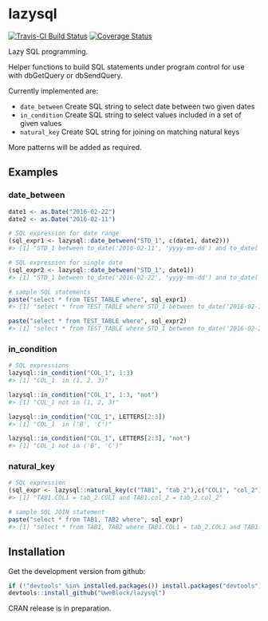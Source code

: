 <!-- README.md is generated from README.Rmd. Please edit that file -->
lazysql
=======

[![Travis-CI Build Status](https://travis-ci.org/UweBlock/lazysql.svg?branch=master)](https://travis-ci.org/UweBlock/lazysql)
[![Coverage Status](https://coveralls.io/repos/github/UweBlock/lazysql/badge.svg?branch=master)](https://coveralls.io/github/UweBlock/lazysql?branch=master)

Lazy SQL programming.

Helper functions to build SQL statements under program control for use with dbGetQuery or dbSendQuery.

Currently implemented are:

-   `date_between` Create SQL string to select date between two given dates
-   `in_condition` Create SQL string to select values included in a set of given values
-   `natural_key` Create SQL string for joining on matching natural keys

More patterns will be added as required.

Examples
--------

### date\_between

``` r
date1 <- as.Date("2016-02-22")
date2 <- as.Date("2016-02-11")

# SQL expression for date range
(sql_expr1 <- lazysql::date_between("STD_1", c(date1, date2)))
#> [1] "STD_1 between to_date('2016-02-11', 'yyyy-mm-dd') and to_date('2016-02-22', 'yyyy-mm-dd')"

# SQL expression for single date
(sql_expr2 <- lazysql::date_between("STD_1", date1))
#> [1] "STD_1 between to_date('2016-02-22', 'yyyy-mm-dd') and to_date('2016-02-22', 'yyyy-mm-dd')"

# sample SQL statements
paste("select * from TEST_TABLE where", sql_expr1)
#> [1] "select * from TEST_TABLE where STD_1 between to_date('2016-02-11', 'yyyy-mm-dd') and to_date('2016-02-22', 'yyyy-mm-dd')"

paste("select * from TEST_TABLE where", sql_expr2)
#> [1] "select * from TEST_TABLE where STD_1 between to_date('2016-02-22', 'yyyy-mm-dd') and to_date('2016-02-22', 'yyyy-mm-dd')"
```

### in\_condition

``` r
# SQL expressions
lazysql::in_condition("COL_1", 1:3)
#> [1] "COL_1  in (1, 2, 3)"

lazysql::in_condition("COL_1", 1:3, "not")
#> [1] "COL_1 not in (1, 2, 3)"

lazysql::in_condition("COL_1", LETTERS[2:3])
#> [1] "COL_1  in ('B', 'C')"

lazysql::in_condition("COL_1", LETTERS[2:3], "not")
#> [1] "COL_1 not in ('B', 'C')"
```

### natural\_key

``` r
# SQL expression
(sql_expr <- lazysql::natural_key(c("TAB1", "tab_2"),c("COL1", "col_2")))
#> [1] "TAB1.COL1 = tab_2.COL1 and TAB1.col_2 = tab_2.col_2"

# sample SQL JOIN statement
paste("select * from TAB1, TAB2 where", sql_expr)
#> [1] "select * from TAB1, TAB2 where TAB1.COL1 = tab_2.COL1 and TAB1.col_2 = tab_2.col_2"
```

Installation
------------

Get the development version from github:

``` r
if (!"devtools" %in% installed.packages()) install.packages("devtools")
devtools::install_github("UweBlock/lazysql")
```

CRAN release is in preparation.
